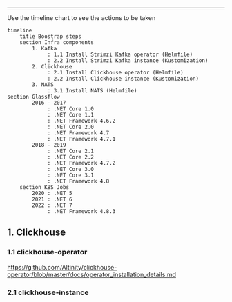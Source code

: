 ---

Use the timeline chart to see the actions to be taken 

```mermaid
timeline
    title Boostrap steps
    section Infra components
        1. Kafka
             : 1.1 Install Strimzi Kafka operator (Helmfile)
             : 2.2 Install Strimzi Kafka instance (Kustomization)
        2. Clickhouse
             : 2.1 Install Clickhouse operator (Helmfile)
             : 2.2 Install Clickhouse instance (Kustomization)
        3. NATS
             : 3.1 Install NATS (Helmfile)
section Glassflow
        2016 - 2017 
             : .NET Core 1.0
             : .NET Core 1.1
             : .NET Framework 4.6.2
             : .NET Core 2.0
             : .NET Framework 4.7
             : .NET Framework 4.7.1
        2018 - 2019 
             : .NET Core 2.1
             : .NET Core 2.2
             : .NET Framework 4.7.2             
             : .NET Core 3.0
             : .NET Core 3.1
             : .NET Framework 4.8
    section K8S Jobs
        2020 : .NET 5
        2021 : .NET 6
        2022 : .NET 7
             : .NET Framework 4.8.3
```

## 1. Clickhouse


### 1.1 clickhouse-operator


https://github.com/Altinity/clickhouse-operator/blob/master/docs/operator_installation_details.md



### 2.1  clickhouse-instance